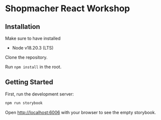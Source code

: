 # Shopmacher React Workshop

## Installation

Make sure to have installed
- Node v18.20.3 (LTS)

Clone the repository.

Run `npm install` in the root.

## Getting Started

First, run the development server:

```bash
npm run storybook
```

Open [http://localhost:6006](http://localhost:6006) with your browser to see the empty storybook.

